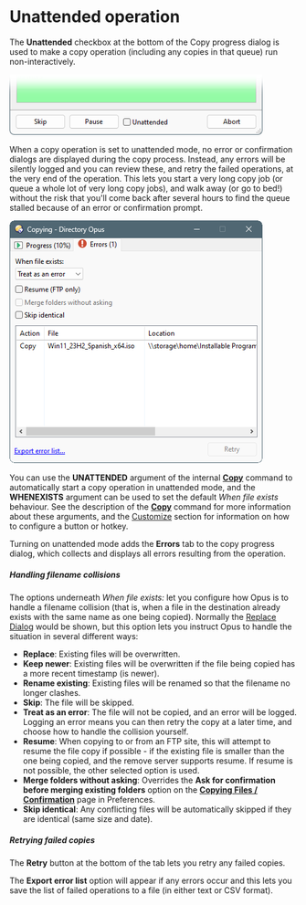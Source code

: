 # Unattended operation

The **Unattended** checkbox at the bottom of the Copy progress dialog is used to make a copy operation (including any copies in that queue) run non-interactively.

![](/Manual/images/media/13/unattended_1.png)

When a copy operation is set to unattended mode, no error or confirmation dialogs are displayed during the copy process. Instead, any errors will be silently logged and you can review these, and retry the failed operations, at the very end of the operation. This lets you start a very long copy job (or queue a whole lot of very long copy jobs), and walk away (or go to bed!) without the risk that you'll come back after several hours to find the queue stalled because of an error or confirmation prompt.

![](/Manual/images/media/13/unattended_errors.png) 

You can use the **UNATTENDED** argument of the internal **[Copy](/Manual/reference/command_reference/internal_commands/copy.md)** command to automatically start a copy operation in unattended mode, and the **WHENEXISTS** argument can be used to set the default *When file exists* behaviour. See the description of the **[Copy](/Manual/reference/command_reference/internal_commands/copy.md)** command for more information about these arguments, and the [Customize](/Manual/customize/README.md) section for information on how to configure a button or hotkey.

Turning on unattended mode adds the **Errors** tab to the copy progress dialog, which collects and displays all errors resulting from the operation.

##### Handling filename collisions

The options underneath *When file exists:* let you configure how Opus is to handle a filename collision (that is, when a file in the destination already exists with the same name as one being copied). Normally the [Replace Dialog](../the_confirm_file_replace_dialog.md) would be shown, but this option lets you instruct Opus to handle the situation in several different ways:

- **Replace**: Existing files will be overwritten.
- **Keep newer**: Existing files will be overwritten if the file being copied has a more recent timestamp (is newer).
- **Rename existing**: Existing files will be renamed so that the filename no longer clashes.
- **Skip**: The file will be skipped.
- **Treat as an error**: The file will not be copied, and an error will be logged. Logging an error means you can then retry the copy at a later time, and choose how to handle the collision yourself.
- **Resume**: When copying to or from an FTP site, this will attempt to resume the file copy if possible - if the existing file is smaller than the one being copied, and the remove server supports resume. If resume is not possible, the other selected option is used.
- **Merge folders without asking**: Overrides the **Ask for confirmation before merging existing folders** option on the **[Copying Files / Confirmation](/Manual/preferences/preferences_categories/file_operations/copying_files/confirmation.md)** page in Preferences.
- **Skip identical**: Any conflicting files will be automatically skipped if they are identical (same size and date).

##### Retrying failed copies

The **Retry** button at the bottom of the tab lets you retry any failed copies.

The **Export error list** option will appear if any errors occur and this lets you save the list of failed operations to a file (in either text or CSV format).
